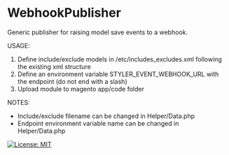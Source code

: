 # WebhookPublisher

Generic publisher for raising model save events to a webhook.

USAGE:

1. Define include/exclude models in /etc/includes_excludes.xml following the existing xml structure
2. Define an environment variable STYLER_EVENT_WEBHOOK_URL with the endpoint (do not end with a slash)
3. Upload module to magento app/code folder

NOTES:

- Include/exclude filename can be changed in Helper/Data.php
- Endpoint environment variable name can be changed in Helper/Data.php

[![License: MIT](https://img.shields.io/badge/License-MIT-yellow.svg)](https://opensource.org/licenses/MIT)
